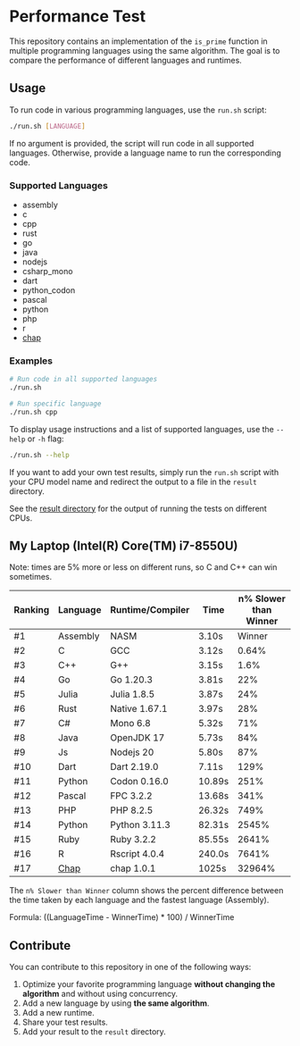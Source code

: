 # Performance Test

This repository contains an implementation of the `is_prime` function in multiple programming languages using the same algorithm. The goal is to compare the performance of different languages and runtimes.

## Usage

To run code in various programming languages, use the `run.sh` script:

```bash
./run.sh [LANGUAGE]
```

If no argument is provided, the script will run code in all supported languages. Otherwise, provide a language name to run the corresponding code.

### Supported Languages

- assembly
- c
- cpp
- rust
- go
- java
- nodejs
- csharp_mono
- dart
- python_codon
- pascal
- python
- php
- r
- [chap](https://github.com/ali77gh/Chap)

### Examples

```bash
# Run code in all supported languages
./run.sh

# Run specific language
./run.sh cpp
```

To display usage instructions and a list of supported languages, use the `--help` or `-h` flag:

```bash
./run.sh --help
```

If you want to add your own test results, simply run the `run.sh` script with your CPU model name and redirect the output to a file in the `result` directory.

See the [result directory](./result) for the output of running the tests on different CPUs.

## My Laptop (Intel(R) Core(TM) i7-8550U)

Note: times are 5% more or less on different runs, so C and C++ can win sometimes.

| Ranking | Language | Runtime/Compiler | Time   | n% Slower than Winner |
| ------- | -------- | ---------------- | ------ | --------------------- |
| #1      | Assembly | NASM             | 3.10s  | Winner                |
| #2      | C        | GCC              | 3.12s  | 0.64%                 |
| #3      | C++      | G++              | 3.15s  | 1.6%                  |
| #4      | Go       | Go 1.20.3        | 3.81s  | 22%                   |
| #5      | Julia    | Julia 1.8.5      | 3.87s  | 24%                   |
| #6      | Rust     | Native 1.67.1    | 3.97s  | 28%                   |
| #7      | C#       | Mono 6.8         | 5.32s  | 71%                   |
| #8      | Java     | OpenJDK 17       | 5.73s  | 84%                   |
| #9      | Js       | Nodejs 20        | 5.80s  | 87%                   |
| #10     | Dart     | Dart 2.19.0      | 7.11s  | 129%                  |
| #11     | Python   | Codon 0.16.0     | 10.89s | 251%                  |
| #12     | Pascal   | FPC 3.2.2        | 13.68s | 341%                  |
| #13     | PHP      | PHP 8.2.5        | 26.32s | 749%                  |
| #14     | Python   | Python 3.11.3    | 82.31s | 2545%                 |
| #15     | Ruby     | Ruby 3.2.2       | 85.55s | 2641%                 |
| #16     | R        | Rscript 4.0.4    | 240.0s | 7641%                 |
| #17     | [Chap](https://github.com/ali77gh/Chap)     | chap 1.0.1       | 1025s  | 32964%                |

The `n% Slower than Winner` column shows the percent difference between the time taken by each language and the fastest language (Assembly).

Formula: ((LanguageTime - WinnerTime) * 100) / WinnerTime

## Contribute

You can contribute to this repository in one of the following ways:

1. Optimize your favorite programming language <b>without changing the algorithm</b> and without using concurrency.
2. Add a new language by using <b>the same algorithm</b>.
3. Add a new runtime.
4. Share your test results.
5. Add your result to the `result` directory.
